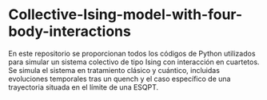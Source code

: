 # Collective-Ising-model-with-four-body-interactions
En este repositorio se proporcionan todos los códigos de Python utilizados para simular un sistema colectivo de tipo Ising con interacción en cuartetos.  Se simula el sistema en tratamiento clásico y cuántico, incluidas evoluciones temporales tras un quench y el caso específico de una trayectoria situada en el límite de una ESQPT.
